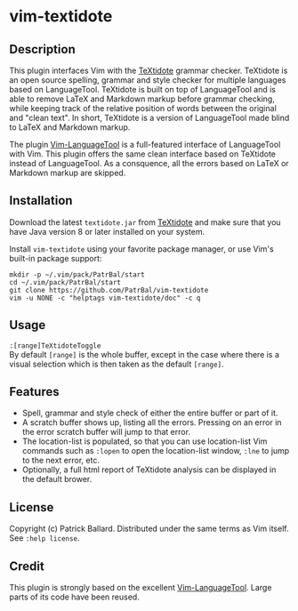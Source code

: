 # vim-textidote

## Description

This plugin interfaces Vim with the [TeXtidote][TeXtidote] grammar checker.  TeXtidote is an open source spelling, grammar and style checker for multiple languages based on LanguageTool.  TeXtidote is built on top of LanguageTool and is able to remove LaTeX and Markdown markup before grammar checking, while keeping track of the relative position of words between the original and "clean text". In short, TeXtidote is a version of LanguageTool made blind to LaTeX and Markdown markup.

The plugin [Vim-LanguageTool][Vim-LanguageTool] is a full-featured interface of LanguageTool with Vim.  This plugin offers the same clean interface based on TeXtidote instead of LanguageTool. As a consquence, all the errors based on LaTeX or Markdown markup are skipped.


## Installation

Download the latest `textidote.jar` from [TeXtidote][TeXtidote] and make sure that you have Java version 8 or later installed on your system.

Install `vim-textidote` using your favorite package manager, or use Vim's built-in package support:

    mkdir -p ~/.vim/pack/PatrBal/start
    cd ~/.vim/pack/PatrBal/start
    git clone https://github.com/PatrBal/vim-textidote
    vim -u NONE -c "helptags vim-textidote/doc" -c q


## Usage
`:[range]TeXtidoteToggle`  
By default `[range]` is the whole buffer, except in the case where there is a visual selection which is then taken as the default `[range]`.


## Features
 - Spell, grammar and style check of either the entire buffer or part of it.
 - A scratch buffer shows up, listing all the errors.  Pressing <Enter> on an error in the error scratch buffer will jump to that error.
 - The location-list is populated, so that you can use location-list Vim commands such as `:lopen` to open the location-list window, `:lne` to jump to the next error, etc.
 - Optionally, a full html report of TeXtidote analysis can be displayed in the default brower.


## License

Copyright (c) Patrick Ballard.  Distributed under the same terms as Vim itself.
See `:help license`.


## Credit

This plugin is strongly based on the excellent [Vim-LanguageTool][Vim-LanguageTool].  Large parts of its code have been reused.


[TeXtidote]: https://sylvainhalle.github.io/textidote
[Vim-LanguageTool]: https://github.com/dpelle/vim-LanguageTool

